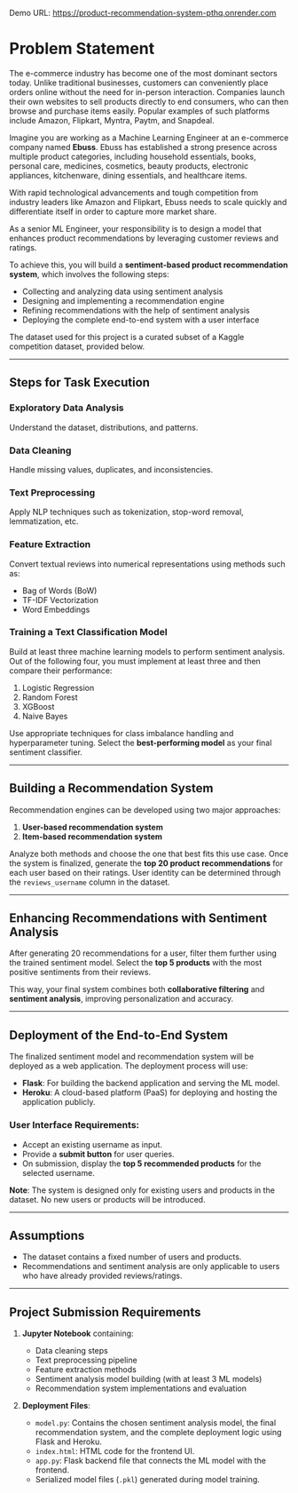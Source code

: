 Demo URL: https://product-recommendation-system-pthq.onrender.com

# Problem Statement
The e-commerce industry has become one of the most dominant sectors today. Unlike traditional businesses, customers can conveniently place orders online without the need for in-person interaction. Companies launch their own websites to sell products directly to end consumers, who can then browse and purchase items easily. Popular examples of such platforms include Amazon, Flipkart, Myntra, Paytm, and Snapdeal.

Imagine you are working as a Machine Learning Engineer at an e-commerce company named **Ebuss**. Ebuss has established a strong presence across multiple product categories, including household essentials, books, personal care, medicines, cosmetics, beauty products, electronic appliances, kitchenware, dining essentials, and healthcare items.

With rapid technological advancements and tough competition from industry leaders like Amazon and Flipkart, Ebuss needs to scale quickly and differentiate itself in order to capture more market share.

As a senior ML Engineer, your responsibility is to design a model that enhances product recommendations by leveraging customer reviews and ratings.

To achieve this, you will build a **sentiment-based product recommendation system**, which involves the following steps:

- Collecting and analyzing data using sentiment analysis  
- Designing and implementing a recommendation engine  
- Refining recommendations with the help of sentiment analysis  
- Deploying the complete end-to-end system with a user interface  

The dataset used for this project is a curated subset of a Kaggle competition dataset, provided below.

---

## Steps for Task Execution

### Exploratory Data Analysis
Understand the dataset, distributions, and patterns.

### Data Cleaning
Handle missing values, duplicates, and inconsistencies.

### Text Preprocessing
Apply NLP techniques such as tokenization, stop-word removal, lemmatization, etc.

### Feature Extraction
Convert textual reviews into numerical representations using methods such as:
- Bag of Words (BoW)
- TF-IDF Vectorization
- Word Embeddings

### Training a Text Classification Model
Build at least three machine learning models to perform sentiment analysis. Out of the following four, you must implement at least three and then compare their performance:

1. Logistic Regression  
2. Random Forest  
3. XGBoost  
4. Naive Bayes  

Use appropriate techniques for class imbalance handling and hyperparameter tuning. Select the **best-performing model** as your final sentiment classifier.

---

## Building a Recommendation System
Recommendation engines can be developed using two major approaches:

1. **User-based recommendation system**  
2. **Item-based recommendation system**

Analyze both methods and choose the one that best fits this use case. Once the system is finalized, generate the **top 20 product recommendations** for each user based on their ratings. User identity can be determined through the `reviews_username` column in the dataset.

---

## Enhancing Recommendations with Sentiment Analysis
After generating 20 recommendations for a user, filter them further using the trained sentiment model. Select the **top 5 products** with the most positive sentiments from their reviews.  

This way, your final system combines both **collaborative filtering** and **sentiment analysis**, improving personalization and accuracy.

---

## Deployment of the End-to-End System
The finalized sentiment model and recommendation system will be deployed as a web application. The deployment process will use:

- **Flask**: For building the backend application and serving the ML model.  
- **Heroku**: A cloud-based platform (PaaS) for deploying and hosting the application publicly.

### User Interface Requirements:
- Accept an existing username as input.  
- Provide a **submit button** for user queries.  
- On submission, display the **top 5 recommended products** for the selected username.  

**Note**: The system is designed only for existing users and products in the dataset. No new users or products will be introduced.

---

## Assumptions
- The dataset contains a fixed number of users and products.  
- Recommendations and sentiment analysis are only applicable to users who have already provided reviews/ratings.  

---

## Project Submission Requirements
1. **Jupyter Notebook** containing:  
   - Data cleaning steps  
   - Text preprocessing pipeline  
   - Feature extraction methods  
   - Sentiment analysis model building (with at least 3 ML models)  
   - Recommendation system implementations and evaluation  

2. **Deployment Files**:  
   - `model.py`: Contains the chosen sentiment analysis model, the final recommendation system, and the complete deployment logic using Flask and Heroku.  
   - `index.html`: HTML code for the frontend UI.  
   - `app.py`: Flask backend file that connects the ML model with the frontend.  
   - Serialized model files (`.pkl`) generated during model training.  
